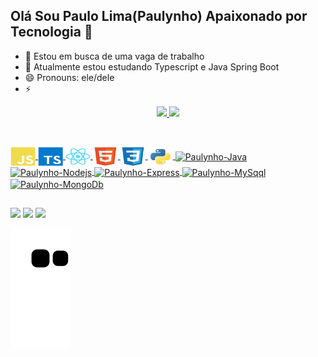 ## Olá Sou Paulo Lima(Paulynho) Apaixonado por Tecnologia 👋



- 🔭 Estou em busca de uma vaga de trabalho
- 🌱 Atualmente estou estudando Typescript e Java Spring Boot
- 😄 Pronouns: ele/dele
- ⚡ 

<div align="center">
  <a href="https://github.com/Paulynho-lima">
  <img height="155em" src="https://github-readme-stats.vercel.app/api?username=Paulynho-lima&show_icons=true&theme=tokyonight&include_all_commits=true&count_private=true"/>
  <img height="155em" src="https://github-readme-stats.vercel.app/api/top-langs/?username=Paulynho-lima&layout=compact&langs_count=7&theme=merko"/>
</div>
  
  ##

<div style="display: inline_block"><br>
  <img align="center" alt="Paulynho-Js" height="30" width="40" src="https://raw.githubusercontent.com/devicons/devicon/master/icons/javascript/javascript-plain.svg">
  <img align="center" alt="Paulynho-Ts" height="30" width="40" src="https://raw.githubusercontent.com/devicons/devicon/master/icons/typescript/typescript-plain.svg">
  <img align="center" alt="Paulynho-React" height="30" width="40" src="https://raw.githubusercontent.com/devicons/devicon/master/icons/react/react-original.svg">
  <img align="center" alt="Paulynho-HTML" height="30" width="40" src="https://raw.githubusercontent.com/devicons/devicon/master/icons/html5/html5-original.svg">
  <img align="center" alt="Paulynho-CSS" height="30" width="40" src="https://raw.githubusercontent.com/devicons/devicon/master/icons/css3/css3-original.svg">
  <img align="center" alt="Paulynho-Python" height="30" width="40" src="https://raw.githubusercontent.com/devicons/devicon/master/icons/python/python-original.svg">
  <img align="center" alt="Paulynho-Java" height="30" width="40"  
src="https://cdn.jsdelivr.net/gh/devicons/devicon/icons/java/java-original.svg" />
  <img align="center" alt="Paulynho-Nodejs" height="30" width="40"
src="https://cdn.jsdelivr.net/gh/devicons/devicon/icons/nodejs/nodejs-original.svg" />
  <img align="center" alt="Paulynho-Express" height="30" width="40"
src="https://cdn.jsdelivr.net/gh/devicons/devicon/icons/express/express-original.svg" />
  <img align="center" alt="Paulynho-MySqql" height="30" width="40"
src="https://cdn.jsdelivr.net/gh/devicons/devicon/icons/mysql/mysql-original.svg" />
  <img align="center" alt="Paulynho-MongoDb" height="30" width="40"
src="https://cdn.jsdelivr.net/gh/devicons/devicon/icons/mongodb/mongodb-original.svg" />

  ##
  
   
<div> 
  <a href="https://www.linkedin.com/in/paulo-lima/" target="_blank"><img src="https://img.shields.io/badge/-LinkedIn-%230077B5?style=for-the-badge&logo=linkedin&logoColor=white" target="_blank"></a> 
  <a href="https://instagram.com/paulynho_lima_lima" target="_blank"><img src="https://img.shields.io/badge/-Instagram-%23E4405F?style=for-the-badge&logo=instagram&logoColor=white" target="_blank"></a> 
  <a href = "mailto:paulynhofranciscolima@gmail.com"><img src="https://img.shields.io/badge/-Gmail-%23333?style=for-the-badge&logo=gmail&logoColor=white" target="_blank"></a>
  
 
  ![Snake animation](https://github.com/Paulynho-lima/Paulynho-lima/blob/output/github-contribution-grid-snake.svg)
 
</div>
